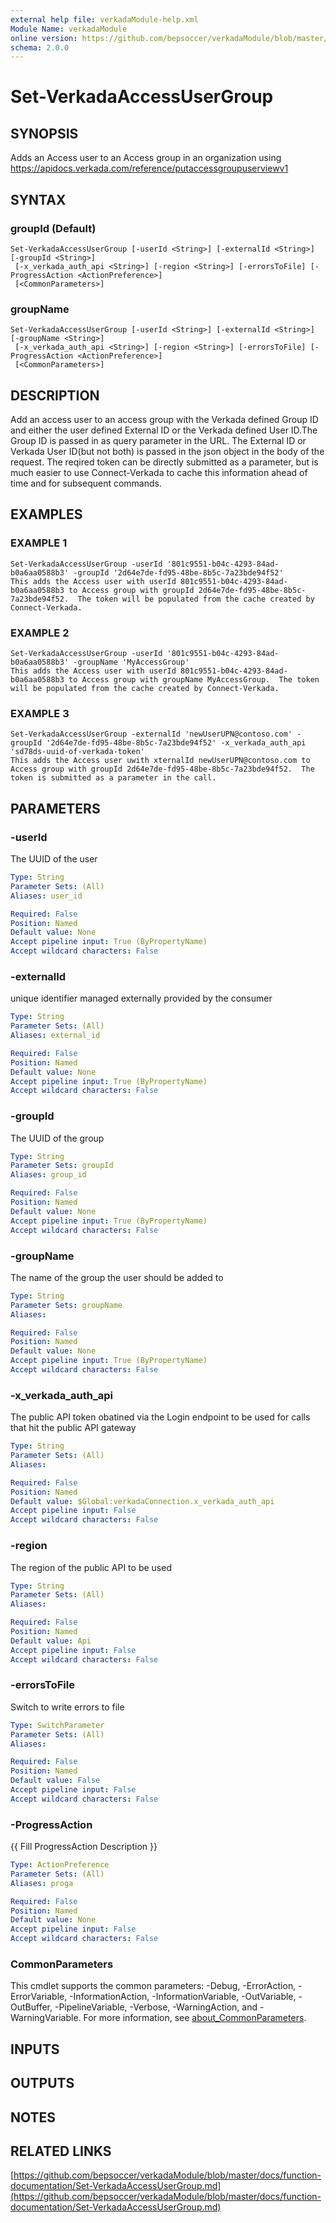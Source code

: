 ```yaml
---
external help file: verkadaModule-help.xml
Module Name: verkadaModule
online version: https://github.com/bepsoccer/verkadaModule/blob/master/docs/function-documentation/Set-VerkadaAccessUserGroup.md
schema: 2.0.0
---
```


# Set-VerkadaAccessUserGroup

## SYNOPSIS
Adds an Access user to an Access group in an organization using https://apidocs.verkada.com/reference/putaccessgroupuserviewv1

## SYNTAX

### groupId (Default)
```
Set-VerkadaAccessUserGroup [-userId <String>] [-externalId <String>] [-groupId <String>]
 [-x_verkada_auth_api <String>] [-region <String>] [-errorsToFile] [-ProgressAction <ActionPreference>]
 [<CommonParameters>]
```

### groupName
```
Set-VerkadaAccessUserGroup [-userId <String>] [-externalId <String>] [-groupName <String>]
 [-x_verkada_auth_api <String>] [-region <String>] [-errorsToFile] [-ProgressAction <ActionPreference>]
 [<CommonParameters>]
```

## DESCRIPTION
Add an access user to an access group with the Verkada defined Group ID and either the user defined External ID or the Verkada defined User ID.The Group ID is passed in as query parameter in the URL.
The External ID or Verkada User ID(but not both) is passed in the json object in the body of the request.
The reqired token can be directly submitted as a parameter, but is much easier to use Connect-Verkada to cache this information ahead of time and for subsequent commands.

## EXAMPLES

### EXAMPLE 1
```
Set-VerkadaAccessUserGroup -userId '801c9551-b04c-4293-84ad-b0a6aa0588b3' -groupId '2d64e7de-fd95-48be-8b5c-7a23bde94f52'
This adds the Access user with userId 801c9551-b04c-4293-84ad-b0a6aa0588b3 to Access group with groupId 2d64e7de-fd95-48be-8b5c-7a23bde94f52.  The token will be populated from the cache created by Connect-Verkada.
```

### EXAMPLE 2
```
Set-VerkadaAccessUserGroup -userId '801c9551-b04c-4293-84ad-b0a6aa0588b3' -groupName 'MyAccessGroup'
This adds the Access user with userId 801c9551-b04c-4293-84ad-b0a6aa0588b3 to Access group with groupName MyAccessGroup.  The token will be populated from the cache created by Connect-Verkada.
```

### EXAMPLE 3
```
Set-VerkadaAccessUserGroup -externalId 'newUserUPN@contoso.com' -groupId '2d64e7de-fd95-48be-8b5c-7a23bde94f52' -x_verkada_auth_api 'sd78ds-uuid-of-verkada-token'
This adds the Access user uwith xternalId newUserUPN@contoso.com to Access group with groupId 2d64e7de-fd95-48be-8b5c-7a23bde94f52.  The token is submitted as a parameter in the call.
```

## PARAMETERS

### -userId
The UUID of the user

```yaml
Type: String
Parameter Sets: (All)
Aliases: user_id

Required: False
Position: Named
Default value: None
Accept pipeline input: True (ByPropertyName)
Accept wildcard characters: False
```

### -externalId
unique identifier managed externally provided by the consumer

```yaml
Type: String
Parameter Sets: (All)
Aliases: external_id

Required: False
Position: Named
Default value: None
Accept pipeline input: True (ByPropertyName)
Accept wildcard characters: False
```

### -groupId
The UUID of the group

```yaml
Type: String
Parameter Sets: groupId
Aliases: group_id

Required: False
Position: Named
Default value: None
Accept pipeline input: True (ByPropertyName)
Accept wildcard characters: False
```

### -groupName
The name of the group the user should be added to

```yaml
Type: String
Parameter Sets: groupName
Aliases:

Required: False
Position: Named
Default value: None
Accept pipeline input: True (ByPropertyName)
Accept wildcard characters: False
```

### -x_verkada_auth_api
The public API token obatined via the Login endpoint to be used for calls that hit the public API gateway

```yaml
Type: String
Parameter Sets: (All)
Aliases:

Required: False
Position: Named
Default value: $Global:verkadaConnection.x_verkada_auth_api
Accept pipeline input: False
Accept wildcard characters: False
```

### -region
The region of the public API to be used

```yaml
Type: String
Parameter Sets: (All)
Aliases:

Required: False
Position: Named
Default value: Api
Accept pipeline input: False
Accept wildcard characters: False
```

### -errorsToFile
Switch to write errors to file

```yaml
Type: SwitchParameter
Parameter Sets: (All)
Aliases:

Required: False
Position: Named
Default value: False
Accept pipeline input: False
Accept wildcard characters: False
```

### -ProgressAction
{{ Fill ProgressAction Description }}

```yaml
Type: ActionPreference
Parameter Sets: (All)
Aliases: proga

Required: False
Position: Named
Default value: None
Accept pipeline input: False
Accept wildcard characters: False
```

### CommonParameters
This cmdlet supports the common parameters: -Debug, -ErrorAction, -ErrorVariable, -InformationAction, -InformationVariable, -OutVariable, -OutBuffer, -PipelineVariable, -Verbose, -WarningAction, and -WarningVariable. For more information, see [about_CommonParameters](http://go.microsoft.com/fwlink/?LinkID=113216).

## INPUTS

## OUTPUTS

## NOTES

## RELATED LINKS

[https://github.com/bepsoccer/verkadaModule/blob/master/docs/function-documentation/Set-VerkadaAccessUserGroup.md](https://github.com/bepsoccer/verkadaModule/blob/master/docs/function-documentation/Set-VerkadaAccessUserGroup.md)

